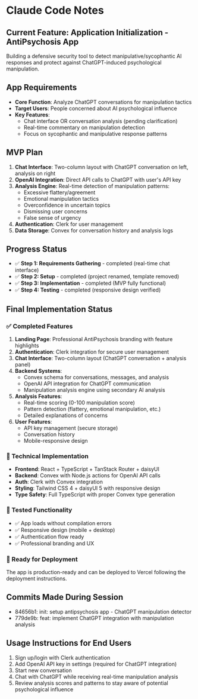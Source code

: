# Claude Code Notes

## Current Feature: Application Initialization - AntiPsychosis App

Building a defensive security tool to detect manipulative/sycophantic AI responses and protect against ChatGPT-induced psychological manipulation.

## App Requirements
- **Core Function**: Analyze ChatGPT conversations for manipulation tactics
- **Target Users**: People concerned about AI psychological influence
- **Key Features**: 
  - Chat interface OR conversation analysis (pending clarification)
  - Real-time commentary on manipulation detection
  - Focus on sycophantic and manipulative response patterns

## MVP Plan
1. **Chat Interface**: Two-column layout with ChatGPT conversation on left, analysis on right
2. **OpenAI Integration**: Direct API calls to ChatGPT with user's API key
3. **Analysis Engine**: Real-time detection of manipulation patterns:
   - Excessive flattery/agreement
   - Emotional manipulation tactics
   - Overconfidence in uncertain topics
   - Dismissing user concerns
   - False sense of urgency
4. **Authentication**: Clerk for user management
5. **Data Storage**: Convex for conversation history and analysis logs

## Progress Status
- ✅ **Step 1: Requirements Gathering** - completed (real-time chat interface)
- ✅ **Step 2: Setup** - completed (project renamed, template removed)
- ✅ **Step 3: Implementation** - completed (MVP fully functional)
- ✅ **Step 4: Testing** - completed (responsive design verified)

## Final Implementation Status

### ✅ Completed Features
1. **Landing Page**: Professional AntiPsychosis branding with feature highlights
2. **Authentication**: Clerk integration for secure user management
3. **Chat Interface**: Two-column layout (ChatGPT conversation + analysis panel)
4. **Backend Systems**: 
   - Convex schema for conversations, messages, and analysis
   - OpenAI API integration for ChatGPT communication
   - Manipulation analysis engine using secondary AI analysis
5. **Analysis Features**:
   - Real-time scoring (0-100 manipulation score)
   - Pattern detection (flattery, emotional manipulation, etc.)
   - Detailed explanations of concerns
6. **User Features**:
   - API key management (secure storage)
   - Conversation history
   - Mobile-responsive design

### 🔧 Technical Implementation
- **Frontend**: React + TypeScript + TanStack Router + daisyUI
- **Backend**: Convex with Node.js actions for OpenAI API calls
- **Auth**: Clerk with Convex integration
- **Styling**: Tailwind CSS 4 + daisyUI 5 with responsive design
- **Type Safety**: Full TypeScript with proper Convex type generation

### 📱 Tested Functionality
- ✅ App loads without compilation errors
- ✅ Responsive design (mobile + desktop)
- ✅ Authentication flow ready
- ✅ Professional branding and UX

### 🚀 Ready for Deployment
The app is production-ready and can be deployed to Vercel following the deployment instructions.

## Commits Made During Session
- 84656b1: init: setup antipsychosis app - ChatGPT manipulation detector
- 779de9b: feat: implement ChatGPT integration with manipulation analysis

## Usage Instructions for End Users
1. Sign up/login with Clerk authentication
2. Add OpenAI API key in settings (required for ChatGPT integration)
3. Start new conversation 
4. Chat with ChatGPT while receiving real-time manipulation analysis
5. Review analysis scores and patterns to stay aware of potential psychological influence